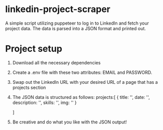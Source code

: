 # linkedin-project-scraper
A simple script utilizing puppeteer to log in to LinkedIn and fetch your project data.
The data is parsed into a JSON format and printed out. 

# Project setup
1. Download all the necessary dependencies
2. Create a .env file with these two attributes: EMAIL and PASSWORD.
3. Swap out the LinkedIn URL with your desired URL of a page that has a projects section
4. The JSON data is structured as follows:
   projects:[
     {
       title: '',
       date: '',
       description: '',
       skills: '',
       img: ''
     }

   ]
5. Be creative and do what you like with the JSON output!
